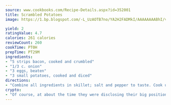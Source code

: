 ```yaml
---
source: www.cookbooks.com/Recipe-Details.aspx?id=352001
title: Scrambled Potatoes
image: https://1.bp.blogspot.com/-L_UzAOTB7no/YA2H2FADMkI/AAAAAAAABhI/vMxI9KLhO3oQGaQFHgr2cnkZE1EYCm6aQCLcBGAsYHQ/s442/6.png

yield: 2
ratingValue: 4.7
calories: 261 calories
reviewCount: 260
cookTime: PT0H
prepTime: PT29M
ingredients:
- "5 strips bacon, cooked and crumbled"
- "1/3 c. onion"
- "3 eggs, beaten"
- "3 small potatoes, cooked and diced"
directions:
- "Combine all ingredients in skillet; salt and pepper to taste. Cook until eggs are done."
crypto:
- "Of course, at about the time they were disclosing their big position, Bitcoin started to crash."
---
```


